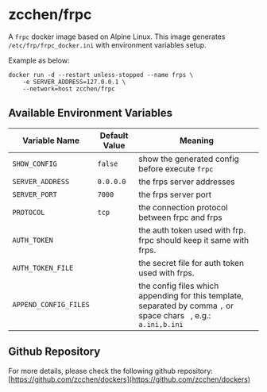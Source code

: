 zcchen/frpc
=============================================

A `frpc` docker image based on Alpine Linux.
This image generates `/etc/frp/frpc_docker.ini` with environment variables setup.

Example as below:

```
docker run -d --restart unless-stopped --name frps \
    -e SERVER_ADDRESS=127.0.0.1 \
    --network=host zcchen/frpc
```

Available Environment Variables
---------------------------------------------

| Variable Name | Default Value | Meaning |
| ------------- | ------------- | ------- |
| `SHOW_CONFIG` | `false` | show the generated config before execute `frpc` |
| `SERVER_ADDRESS` | `0.0.0.0` | the frps server addresses |
| `SERVER_PORT` | `7000` | the frps server port |
| `PROTOCOL` | `tcp` | the connection protocol between frpc and frps |
| `AUTH_TOKEN`  |       | the auth token used with frp. frpc should keep it same with frps. |
| `AUTH_TOKEN_FILE`  |  | the secret file for auth token used with frps. |
| `APPEND_CONFIG_FILES`  |       | the config files which appending for this template, separated by comma `,` or space chars ` `, e.g.: `a.ini,b.ini`|

Github Repository
---------------------------------------------

For more details, please check the following github repository:
[https://github.com/zcchen/dockers](https://github.com/zcchen/dockers)

